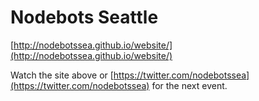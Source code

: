 # Nodebots Seattle

[http://nodebotssea.github.io/website/](http://nodebotssea.github.io/website/)

Watch the site above or [https://twitter.com/nodebotssea](https://twitter.com/nodebotssea) for the next event.

